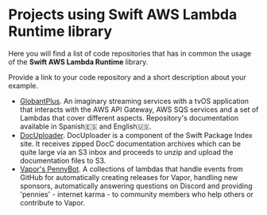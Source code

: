 # Projects using Swift AWS Lambda Runtime library

Here you will find a list of code repositories that has in common the usage of the **Swift AWS Lambda Runtime** library.

Provide a link to your code repository and a short description about your example.

- [GlobantPlus](https://github.com/fitomad/TechTalk-AWS-Lamba-Swift/). An imaginary streaming services with a tvOS application that interacts with the AWS API Gateway, AWS SQS services and a set of Lambdas that cover different aspects. Repository's documentation available in Spanish🇪🇸 and English🇺🇸.
- [DocUploader](https://github.com/SwiftPackageIndex/DocUploader). DocUploader is a component of the Swift Package Index site. It receives zipped DocC documentation archives which can be quite large via an S3 inbox and proceeds to unzip and upload the documentation files to S3.
- [Vapor's PennyBot](https://github.com/vapor/penny-bot). A collections of lambdas that handle events from GitHub for automatically creating releases for Vapor, handling new sponsors, automatically answering questions on Discord and providing 'pennies' - internet karma - to community members who help others or contribute to Vapor.
